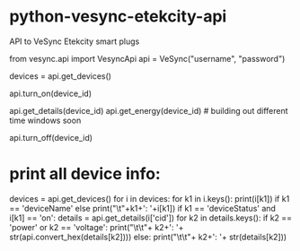 # python-vesync-etekcity-api
API to VeSync Etekcity smart plugs

from vesync.api import VesyncApi
api = VeSync("username", "password")

devices = api.get_devices()

api.turn_on(device_id)

api.get_details(device_id)
api.get_energy(device_id) # building out different time windows soon

api.turn_off(device_id)

# print all device info:
devices = api.get_devices()
for i in devices:
    for k1 in i.keys():
        print(i[k1]) if k1 == 'deviceName' else print("\t"+k1+': '+i[k1])
        if k1 == 'deviceStatus' and i[k1] == 'on':
            details = api.get_details(i['cid'])
            for k2 in details.keys():
                if k2 == 'power' or k2 == 'voltage':
                    print("\t\t"+ k2+': '+ str(api.convert_hex(details[k2])))
                else:
                    print("\t\t"+ k2+': '+ str(details[k2]))
